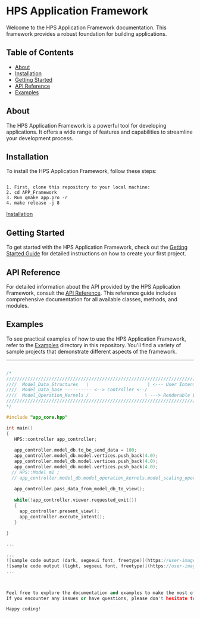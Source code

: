 # HPS Application Framework

Welcome to the HPS Application Framework documentation. This framework provides a robust foundation for building applications.

## Table of Contents

- [About](#about)
- [Installation](#installation)
- [Getting Started](#getting-started)
- [API Reference](#api-reference)
- [Examples](#examples)

## About

The HPS Application Framework is a powerful tool for developing applications. It offers a wide range of features and capabilities to streamline your development process.

## Installation

To install the HPS Application Framework, follow these steps:

```

1. First, clone this repository to your local machine:
2. cd APP_Framework
3. Run qmake app.pro -r
4. make release -j 8

```

[Installation](Installation.md)

## Getting Started

To get started with the HPS Application Framework, check out the [Getting Started Guide](./docs/getting-started.md) for detailed instructions on how to create your first project.

## API Reference

For detailed information about the API provided by the HPS Application Framework, consult the [API Reference](API-Reference.md). This reference guide includes comprehensive documentation for all available classes, methods, and modules.


## Examples

To see practical examples of how to use the HPS Application Framework, refer to the [Examples](./examples) directory in this repository. You'll find a variety of sample projects that demonstrate different aspects of the framework.


---


```cpp

/*
///////////////////////////////////////////////////////////////////////////////////////////////////////////////
////  Model_Data_Structures   \                      | <--- User Intent <-------\                           ///
////  Model_Data_base ---------- <--> Controller <--/                           |-----> VIEW ( UI + Model ) ///
////  Model_Operation_Kernels /                     \ ---> Renderable Entity--->/                           ///
///////////////////////////////////////////////////////////////////////////////////////////////////////////////
*/

#include "app_core.hpp"

int main()
{
   HPS::controller app_controller; 
   
   app_controller.model_db.to_be_send_data = 100;
   app_controller.model_db.model.vertices.push_back(4.0);
   app_controller.model_db.model.vertices.push_back(4.0);
   app_controller.model_db.model.vertices.push_back(4.0);
  // HPS::Model m1 ;
  // app_controller.model_db.model_operation_kernels.model_scaling_operation(m1 , 6.0f);
   
   app_controller.pass_data_from_model_db_to_view();
   
   while(!app_controller.viewer.requested_exit())
   {   
     app_controller.present_view(); 
     app_controller.execute_intent();
   }
   
}

...

...
![sample code output (dark, segoeui font, freetype)](https://user-images.githubusercontent.com/8225057/191050833-b7ecf528-bfae-4a9f-ac1b-f3d83437a2f4.png)
![sample code output (light, segoeui font, freetype)](https://user-images.githubusercontent.com/8225057/191050838-8742efd4-504d-4334-a9a2-e756d15bc2ab.png)
...



Feel free to explore the documentation and examples to make the most of the HPS Application Framework.
If you encounter any issues or have questions, please don't hesitate to [open an issue](https://github.com/ksrikar1234/HPS_API_Documentation/issues) on GitHub.

Happy coding!
